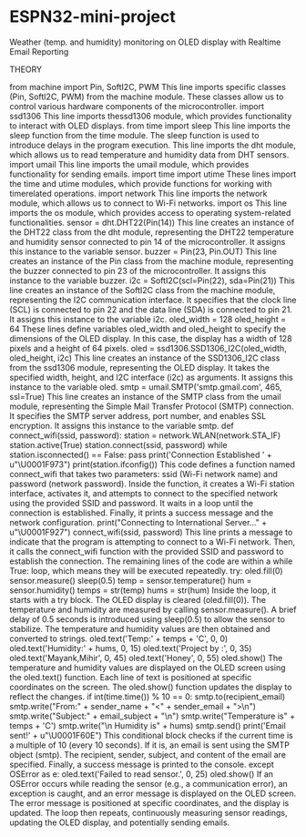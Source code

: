 # ESPN32-mini-project
Weather (temp. and humidity) monitoring on OLED display with Realtime Email Reporting

THEORY


from machine import Pin, SoftI2C, PWM 
This line imports specific classes (Pin, SoftI2C, PWM) from the machine module. These classes allow us
to control various hardware components of the microcontroller.
import ssd1306
This line imports thessd1306 module, which provides functionality to interact with OLED displays.
from time import sleep 
This line imports the sleep function from the time module. The sleep function is used to introduce
delays in the program execution.
This line imports the dht module, which allows us to read temperature and humidity data from
DHT sensors.
import umail
This line imports the umail module, which provides functionality for sending emails.
import time
import utime
These lines import the time and utime modules, which provide functions for working with timerelated operations.
import network
This line imports the network module, which allows us to connect to Wi-Fi networks.
import os
This line imports the os module, which provides access to operating system-related functionalities.
sensor = dht.DHT22(Pin(14))
This line creates an instance of the DHT22 class from the dht module, representing the DHT22
temperature and humidity sensor connected to pin 14 of the microcontroller. It assigns this
instance to the variable sensor.
buzzer = Pin(23, Pin.OUT)
This line creates an instance of the Pin class from the machine module, representing the buzzer
connected to pin 23 of the microcontroller. It assigns this instance to the variable buzzer.
i2c = SoftI2C(scl=Pin(22), sda=Pin(21))
This line creates an instance of the SoftI2C class from the machine module, representing the I2C
communication interface. It specifies that the clock line (SCL) is connected to pin 22 and the data
line (SDA) is connected to pin 21. It assigns this instance to the variable i2c.
oled_width = 128
oled_height = 64
These lines define variables oled_width and oled_height to specify the dimensions of the OLED
display. In this case, the display has a width of 128 pixels and a height of 64 pixels.
oled = ssd1306.SSD1306_I2C(oled_width, oled_height, i2c)
This line creates an instance of the SSD1306_I2C class from the ssd1306 module, representing the
OLED display. It takes the specified width, height, and I2C interface (i2c) as arguments. It assigns
this instance to the variable oled.
smtp = umail.SMTP('smtp.gmail.com', 465, ssl=True)
This line creates an instance of the SMTP class from the umail module, representing the Simple Mail
Transfer Protocol (SMTP) connection. It specifies the SMTP server address, port number, and
enables SSL encryption. It assigns this instance to the variable smtp.
def connect_wifi(ssid, password):
 station = network.WLAN(network.STA_IF)
 station.active(True)
 station.connect(ssid, password)
 while station.isconnected() == False:
 pass
 print('Connection Established ' + u"\U0001F973")
 print(station.ifconfig())
This code defines a function named connect_wifi that takes two parameters: ssid (Wi-Fi network
name) and password (network password). Inside the function, it creates a Wi-Fi station interface,
activates it, and attempts to connect to the specified network using the provided SSID and
password. It waits in a loop until the connection is established. Finally, it prints a success message
and the network configuration.
print("Connecting to International Server..." + u"\U0001F927")
connect_wifi(ssid, password)
This line prints a message to indicate that the program is attempting to connect to a Wi-Fi
network. Then, it calls the connect_wifi function with the provided SSID and password to establish
the connection.
The remaining lines of the code are within a while True: loop, which means they will be executed
repeatedly.
try:
 oled.fill(0)
 sensor.measure()
 sleep(0.5)
 temp = sensor.temperature()
 hum = sensor.humidity()
 temps = str(temp)
 hums = str(hum)
Inside the loop, it starts with a try block. The OLED display is cleared (oled.fill(0)). The
temperature and humidity are measured by calling sensor.measure(). A brief delay of 0.5 seconds is
introduced using sleep(0.5) to allow the sensor to stabilize. The temperature and humidity values
are then obtained and converted to strings.
oled.text('Temp:' + temps + 'C', 0, 0)
 oled.text('Humidity:' + hums, 0, 15)
 oled.text('Project by :', 0, 35)
 oled.text('Mayank,Mihir', 0, 45)
 oled.text('Honey', 0, 55)
 oled.show()
The temperature and humidity values are displayed on the OLED screen using the oled.text()
function. Each line of text is positioned at specific coordinates on the screen. The oled.show()
function updates the display to reflect the changes.
 if int(time.time()) % 10 == 0:
 smtp.to(recipient_email)
 smtp.write("From:" + sender_name + "<" + sender_email + ">\n")
 smtp.write("Subject:" + email_subject + "\n")
 smtp.write("Temperature is" + temps + 'C')
 smtp.write("\n Humidity is" + hums)
 smtp.send()
 print('Email sent!' + u"\U0001F60E")
This conditional block checks if the current time is a multiple of 10 (every 10 seconds). If it is, an
email is sent using the SMTP object (smtp). The recipient, sender, subject, and content of the email
are specified. Finally, a success message is printed to the console.
except OSError as e:
 oled.text('Failed to read sensor.', 0, 25)
 oled.show()
If an OSError occurs while reading the sensor (e.g., a communication error), an exception is caught,
and an error message is displayed on the OLED screen. The error message is positioned at specific
coordinates, and the display is updated.
The loop then repeats, continuously measuring sensor readings, updating the OLED display, and
potentially sending emails.
